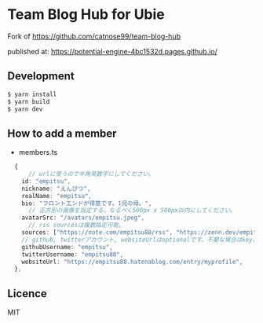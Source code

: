 # Team Blog Hub for Ubie

Fork of https://github.com/catnose99/team-blog-hub

published at: https://potential-engine-4bc1532d.pages.github.io/

## Development

```bash
$ yarn install
$ yarn build
$ yarn dev
```

## How to add a member

- members.ts

```typescript
  {
      // urlに使うので半角英数字にしてください。
    id: "empitsu",
    nickname: "えんぴつ",
    realName: "empitsu",
    bio: "フロントエンドが得意です。1児の母。",
      // 正方形の画像を指定する。なるべく500px x 500px以内にしてください。
    avatarSrc: "/avatars/empitsu.jpeg",
      // rss sourcesは複数指定可能。
    sources: ["https://note.com/empitsu88/rss", "https://zenn.dev/empitsu88/feed", "https://qiita.com/empitsu88/feed"],
    // github, twitterアカウント, websiteUrlはoptionalです。不要な場合はkeyごと削除して下さい。
    githubUsername: "empitsu",
    twitterUsername: "empitsu88",
    websiteUrl: "https://empitsu88.hatenablog.com/entry/myprofile",
  },
```

## Licence

MIT
